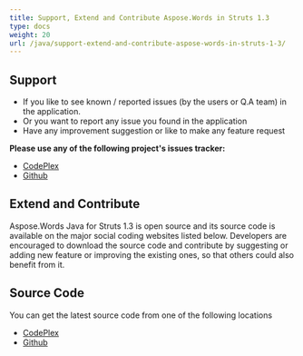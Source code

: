 ```yaml
---
title: Support, Extend and Contribute Aspose.Words in Struts 1.3
type: docs
weight: 20
url: /java/support-extend-and-contribute-aspose-words-in-struts-1-3/
---
```


## **Support**

- If you like to see known / reported issues (by the users or Q.A team) in the application.
- Or you want to report any issue you found in the application
- Have any improvement suggestion or like to make any feature request

**Please use any of the following project's issues tracker:**

- [CodePlex](https://aspose-wordsforstruts.codeplex.com/workitem/list/basic)
- [Github](https://github.com/aspose-words/Aspose.Words-for-Java/issues)

## **Extend and Contribute**

Aspose.Words Java for Struts 1.3 is open source and its source code is available on the major social coding websites listed below. Developers are encouraged to download the source code and contribute by suggesting or adding new feature or improving the existing ones, so that others could also benefit from it.

## **Source Code**

You can get the latest source code from one of the following locations

- [CodePlex](https://aspose-wordsforstruts.codeplex.com)
- [Github](https://github.com/aspose-words/Aspose.Words-for-Java/tree/master/Plugins/Aspose_Words_for_Struts)
